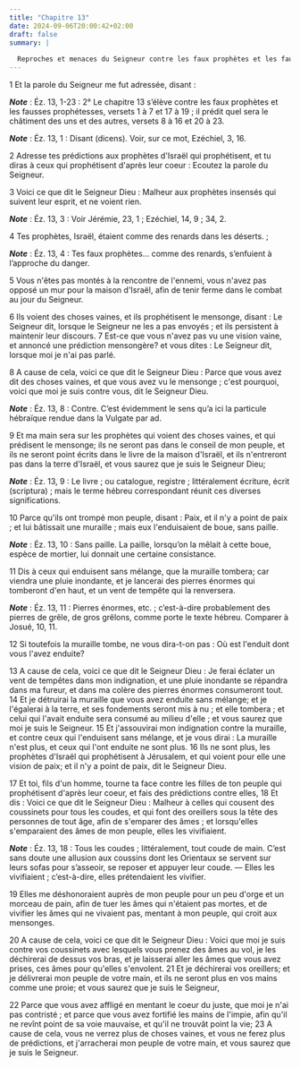 ```yaml
---
title: "Chapitre 13"
date: 2024-09-06T20:00:42+02:00
draft: false
summary: |
  
  Reproches et menaces du Seigneur contre les faux prophètes et les fausses prophétesses.
---
```



1 Et la parole du Seigneur me fut adressée, disant :

***Note*** :  Éz. 13, 1-23 : 2° Le chapitre 13 s’élève contre les faux prophètes et les fausses prophétesses, versets 1 à 7 et 17 à 19 ; il prédit quel sera le châtiment des uns et des autres, versets 8 à 16 et 20 à 23.

***Note*** :  Éz. 13, 1 : Disant (dicens). Voir, sur ce mot, Ezéchiel, 3, 16.

2 Adresse tes prédictions aux prophètes d'Israël qui prophétisent, et tu diras à ceux qui prophétisent d'après leur coeur : Ecoutez la parole du Seigneur.


3 Voici ce que dit le Seigneur Dieu : Malheur aux prophètes insensés qui suivent leur esprit, et ne voient rien.

***Note*** :  Éz. 13, 3 : Voir Jérémie, 23, 1 ; Ezéchiel, 14, 9 ; 34, 2.

4 Tes prophètes, Israël, étaient comme des renards dans les déserts. ;

***Note*** :  Éz. 13, 4 : Tes faux prophètes… comme des renards, s’enfuient à l’approche du danger.

5 Vous n'êtes pas montés à la rencontre de l'ennemi, vous n'avez pas opposé un mur pour la maison d'Israël, afin de tenir ferme dans le combat au jour du Seigneur.


6 Ils voient des choses vaines, et ils prophétisent le mensonge, disant : Le Seigneur dit, lorsque le Seigneur ne les a pas envoyés ; et ils persistent à maintenir leur discours. 7 Est-ce que vous n'avez pas vu une vision vaine, et annoncé une prédiction mensongère? et vous dites : Le Seigneur dit, lorsque moi je n'ai pas parlé.


8 A cause de cela, voici ce que dit le Seigneur Dieu : Parce que vous avez dit des choses vaines, et que vous avez vu le mensonge ; c'est pourquoi, voici que moi je suis contre vous, dit le Seigneur Dieu.

***Note*** :  Éz. 13, 8 : Contre. C’est évidemment le sens qu’a ici la particule hébraïque rendue dans la Vulgate par ad.

9 Et ma main sera sur les prophètes qui voient des choses vaines, et qui prédisent le mensonge; ils ne seront pas dans le conseil de mon peuple, et ils ne seront point écrits dans le livre de la maison d'Israël, et ils n'entreront pas dans la terre d'Israël, et vous saurez que je suis le Seigneur Dieu;

***Note*** :  Éz. 13, 9 : Le livre ; ou catalogue, registre ; littéralement écriture, écrit (scriptura) ; mais le terme hébreu correspondant réunit ces diverses significations.

10 Parce qu'ils ont trompé mon peuple, disant : Paix, et il n'y a point de paix ; et lui bâtissait une muraille ; mais eux l'enduisaient de boue, sans paille.

***Note*** :  Éz. 13, 10 : Sans paille. La paille, lorsqu’on la mêlait à cette boue, espèce de mortier, lui donnait une certaine consistance.


11 Dis à ceux qui enduisent sans mélange, que la muraille tombera; car viendra une pluie inondante, et je lancerai des pierres énormes qui tomberont d'en haut, et un vent de tempête qui la renversera.

***Note*** :  Éz. 13, 11 : Pierres énormes, etc. ; c’est-à-dire probablement des pierres de grêle, de gros grêlons, comme porte le texte hébreu. Comparer à Josué, 10, 11.

12 Si toutefois la muraille tombe, ne vous dira-t-on pas : Où est l'enduit dont vous l'avez enduite?


13 A cause de cela, voici ce que dit le Seigneur Dieu : Je ferai éclater un vent de tempêtes dans mon indignation, et une pluie inondante se répandra dans ma fureur, et dans ma colère des pierres énormes consumeront tout. 14 Et je détruirai la muraille que vous avez enduite sans mélange; et je l'égalerai à la terre, et ses fondements seront mis à nu ; et elle tombera ; et celui qui l'avait enduite sera consumé au milieu d'elle ; et vous saurez que moi je suis le Seigneur. 15 Et j'assouvirai mon indignation contre la muraille, et contre ceux qui l'enduisent sans mélange, et je vous dirai : La muraille n'est plus, et ceux qui l'ont enduite ne sont plus. 16 Ils ne sont plus, les prophètes d'Israël qui prophétisent à Jérusalem, et qui voient pour elle une vision de paix; et il n'y a point de paix, dit le Seigneur Dieu.


17 Et toi, fils d'un homme, tourne ta face contre les filles de ton peuple qui prophétisent d'après leur coeur, et fais des prédictions contre elles, 18 Et dis : Voici ce que dit le Seigneur Dieu : Malheur à celles qui cousent des coussinets pour tous les coudes, et qui font des oreillers sous la tête des personnes de tout âge, afin de s'emparer des âmes ; et lorsqu'elles s'emparaient des âmes de mon peuple, elles les vivifiaient.

***Note*** :  Éz. 13, 18 : Tous les coudes ; littéralement, tout coude de main. C’est sans doute une allusion aux coussins dont les Orientaux se servent sur leurs sofas pour s’asseoir, se reposer et appuyer leur coude. ― Elles les vivifiaient ; c’est-à-dire, elles prétendaient les vivifier.


19 Elles me déshonoraient auprès de mon peuple pour un peu d'orge et un morceau de pain, afin de tuer les âmes qui n'étaient pas mortes, et de vivifier les âmes qui ne vivaient pas, mentant à mon peuple, qui croit aux mensonges.


20 A cause de cela, voici ce que dit le Seigneur Dieu : Voici que moi je suis contre vos coussinets avec lesquels vous prenez des âmes au vol, je les déchirerai de dessus vos bras, et je laisserai aller les âmes que vous avez prises, ces âmes pour qu'elles s'envolent. 21 Et je déchirerai vos oreillers; et je délivrerai mon peuple de votre main, et ils ne seront plus en vos mains comme une proie; et vous saurez que je suis le Seigneur,


22 Parce que vous avez affligé en mentant le coeur du juste, que moi je n'ai pas contristé ; et parce que vous avez fortifié les mains de l'impie, afin qu'il ne revînt point de sa voie mauvaise, et qu'il ne trouvât point la vie; 23 A cause de cela, vous ne verrez plus de choses vaines, et vous ne ferez plus de prédictions, et j'arracherai mon peuple de votre main, et vous saurez que je suis le Seigneur.

